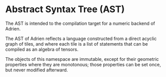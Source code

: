 ﻿# Abstract Syntax Tree (AST)

The AST is intended to the compilation target for a numeric backend of Adrien.

The AST of Adrien reflects a language constructed from a direct acyclic graph 
of tiles, and where each tile is a list of statements that can be compiled 
as an algebra of tensors.

The objects of this namespace are immutable, except for their geometric
properties where they are monotonous; those properties can be set once, but 
never modified afterward.
